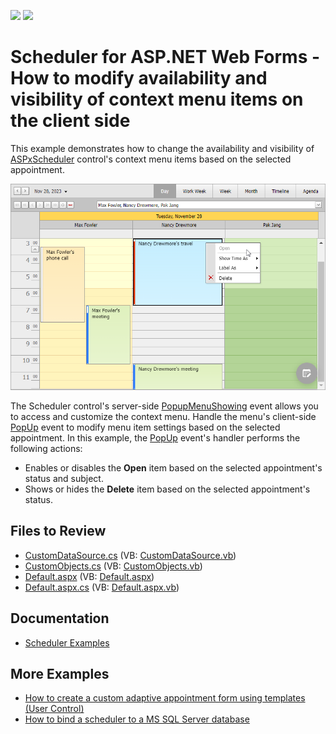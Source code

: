 <!-- default badges list -->
[![](https://img.shields.io/badge/Open_in_DevExpress_Support_Center-FF7200?style=flat-square&logo=DevExpress&logoColor=white)](https://supportcenter.devexpress.com/ticket/details/E5185)
[![](https://img.shields.io/badge/📖_How_to_use_DevExpress_Examples-e9f6fc?style=flat-square)](https://docs.devexpress.com/GeneralInformation/403183)
<!-- default badges end -->
# Scheduler for ASP.NET Web Forms - How to modify availability and visibility of context menu items on the client side

This example demonstrates how to change the availability and visibility of [ASPxScheduler](https://docs.devexpress.com/AspNet/3685/components/scheduler) control's context menu items based on the selected appointment.

![Modify Contect Menu Items in Scheduler](result.png)

The Scheduler control's server-side [PopupMenuShowing](https://docs.devexpress.com/AspNet/DevExpress.Web.ASPxScheduler.ASPxScheduler.PopupMenuShowing) event allows you to access and customize the context menu. Handle the menu's client-side [PopUp](https://docs.devexpress.com/AspNet/DevExpress.Web.MenuClientSideEvents.PopUp) event to modify menu item settings based on the selected appointment. In this example, the [PopUp](https://docs.devexpress.com/AspNet/DevExpress.Web.MenuClientSideEvents.PopUp) event's handler performs the following actions:

* Enables or disables the **Open** item based on the selected appointment's status and subject.
* Shows or hides the **Delete** item based on the selected appointment's status.

## Files to Review

* [CustomDataSource.cs](./CS/WebSite/CustomDataSource.cs) (VB: [CustomDataSource.vb](./VB/WebSite/CustomDataSource.vb))
* [CustomObjects.cs](./CS/WebSite/CustomObjects.cs) (VB: [CustomObjects.vb](./VB/WebSite/CustomObjects.vb))
* [Default.aspx](./CS/WebSite/Default.aspx) (VB: [Default.aspx](./VB/WebSite/Default.aspx))
* [Default.aspx.cs](./CS/WebSite/Default.aspx.cs) (VB: [Default.aspx.vb](./VB/WebSite/Default.aspx.vb))

## Documentation

- [Scheduler Examples](https://docs.devexpress.com/AspNet/3800/components/scheduler/examples)

## More Examples

- [How to create a custom adaptive appointment form using templates (User Control)](https://github.com/DevExpress-Examples/asp-net-web-forms-scheduler-custom-adaptive-form-using-templates)
- [How to bind a scheduler to a MS SQL Server database](https://github.com/DevExpress-Examples/asp-net-web-forms-scheduler-bind-to-sql)
